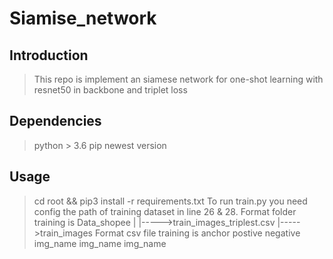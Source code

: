 # Siamise_network
## Introduction
> This repo is implement an siamese network for one-shot learning with resnet50 in backbone and triplet loss
## Dependencies
> python > 3.6
> pip newest version
## Usage
> cd root && pip3 install -r requirements.txt
> To run train.py you need config the path of training dataset in line 26 & 28.
> Format folder training is
> Data_shopee
>  |
>  |----->train_images_triplest.csv
>  |----->train_images
> Format csv file training is
> anchor	postive		negative
> img_name	img_name	img_name
